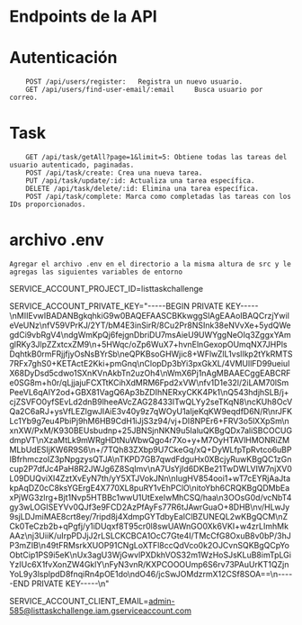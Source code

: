# Endpoints de la API
 # Autenticación
        POST /api/users/register:   Registra un nuevo usuario.
        GET /api/users/find-user-email/:email     Busca usuario por correo.

 # Task
        GET /api/task/getAll?page=1&limit=5: Obtiene todas las tareas del usuario autenticado, paginadas.
        POST /api/task/create: Crea una nueva tarea.
        PUT /api/task/update/:id: Actualiza una tarea específica.
        DELETE /api/task/delete/:id: Elimina una tarea específica.
        POST /api/task/complete: Marca como completadas las tareas con los IDs proporcionados. 

# archivo .env
    Agregar el archivo .env en el directorio a la misma altura de src y le agregas las siguientes variables de entorno
    
SERVICE_ACCOUNT_PROJECT_ID=listtaskchallenge
    
SERVICE_ACCOUNT_PRIVATE_KEY="-----BEGIN PRIVATE KEY-----\nMIIEvwIBADANBgkqhkiG9w0BAQEFAASCBKkwggSlAgEAAoIBAQCrzjYwileVeUNz\nfV59VPrKJ/2YT/bM4E3inSirR/8Cu2Pr8NSInk38eNVvXe+5ydQWegdCi9vbRgV4\ndgWmKpQj6fejgnDbriDU7msAieU9UWYggNeOIq3ZggxYAmglRKy3JlpZZxtcxZM9\n+5HWqc/oZp6WuX7+hvnElnGexopOUmqNX7JHPlsDqhtkB0rmFRjjfjyOsNsBYrSb\neQPKBsoGHWjic8+WFlwZlL1vslIkp2tYkRMTS7RFx7ghS0+KETActE2Kki+pmGnq\nClopDp3bYi3pxGkXL/4VMUllFD99ueiulX68DyDsd5cdwo1SXnKVnAkbTn2uzOh4\nWmX6Pj1nAgMBAAECggEABCRFe0SG8m+h0r/qLjjajuFCXTtKCihXdMRM6Fpd2xVW\nfv1D1e32l/2iLAM70lSmPeeVL6qAIY2od+GBX81VagQ6Ap3bZDIhNERxyCKK4Pk1\nQ543hdjhSLB/j+cjZSVFO0yfSEvLd2dnB9lheeAVcZAG28433ITwQLYy2seTKqN8\ncKUh8OcVQa2C6aRJ+ysVfLEZlgwJIAiE3v40y9z7qWOyU1aIjeKqKW9eqdfD6N/R\nrJFKLc1Yb9g7eu4PbiPj9hM6HB9CdH1iJjS3z94/vj+DI8NPEr6+FRV3o5lXXpSm\nxnXW/PxM/K930BEUsbudnp+25JBNSjnNKN9u5IaluQKBgQDx7aliSBCOCUGdmpVT\nXzaMtLk9mWRgHDtNuWbwQgo4r7Xo+y+M7OyHTAVlHMONRiZMMLbUdESIjKW6R9S6\n+/7TQh83ZXbp9U7CkeGq/xQ+DyWLfpTpRvtco6uBPIBfrhmczoIZ3pNpgzysQTJA\nTKPD7GB7qwdFdguHx0XBcjyRuwKBgQC1zGncup2P7dfJc4PaH8R2JWJg6Z8SqImv\nA7UsYjId6DKBe21TwDWLVIW7njXV0L09DUQviXI4ZztXvEyN7th/yY5XTJVokJNn\nIugHV854ooi1+wT7cEYRjAaJtakpAqDZ0cC8ksYGErgE4X770XL8puRY1vEhPClO\nitoYbh6CRQKBgQDMbEaxPjWG3zlrg+Bjt1Nvp5HTBBc1wwU1UtExeIwMhCSQ/haa\n3OOsG0d/vcNbT4gy3wLOGISEYVv0QJf3e9FCD2AzPfAyFs77R6tJAwrGuaO+8DHB\nv/HLwJy9sjLDJmiMAE8crt8ey/7ripd8j4XdmpGYTdbyEaIClBZUNEQL2wKBgQCM\nZCk0TeCzb2b+qPgfj/y1iDUqxf8T95cr0l8swUAWnGO0Xk6VKI+w4zrLImhMkAAz\nj3UiiK/uIrpPDJjJ2rLSLCKCBCA1OcC7Gte4I/TMcCfG8OxuB8v0bP/3hJP3mZIB\n49tFRMsrkXUOP91CNgLoXTFl8ccQdVco0k2OJCvnSQKBgQCpYoObtCip1PS9i5eK\nUx3agU3WjGwvlPXDkhVOS32m1WzHoSJsKLuB8imTpLGiYzIUc6X1fvXonZW4GklY\nFyN3vnR/KXPCOOOUmp6S6rv73PAuUrKT1QZjnYoL9y3lsplpdD8fnqiRn4pOE1do\ndO46/jcSwJOMdzrmX12CSf8SOA==\n-----END PRIVATE KEY-----\n"
   
SERVICE_ACCOUNT_CLIENT_EMAIL=admin-585@listtaskchallenge.iam.gserviceaccount.com